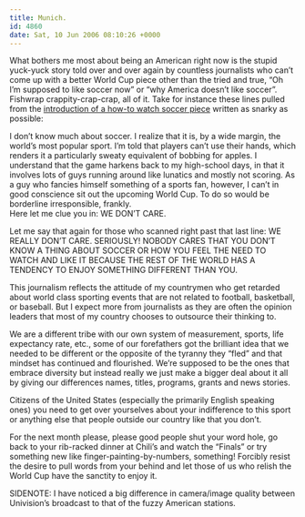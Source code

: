 ```yaml
---
title: Munich.
id: 4860
date: Sat, 10 Jun 2006 08:10:26 +0000
---
```


What bothers me most about being an American right now is the stupid yuck-yuck story told over and over again by countless journalists who can’t come up with a better World Cup piece other than the tried and true, “Oh I’m supposed to like soccer now” or “why America doesn’t like soccer”. Fishwrap crappity-crap-crap, all of it. Take for instance these lines pulled from the [introduction of a how-to watch soccer piece](http://cbs.sportsline.com/worldcup/story/9482434/rss) written as snarky as possible:



<div class="quote">I don’t know much about soccer. I realize that it is, by a wide margin, the world’s most popular sport. I’m told that players can’t use their hands, which renders it a particularly sweaty equivalent of bobbing for apples. I understand that the game harkens back to my high-school days, in that it involves lots of guys running around like lunatics and mostly not scoring. As a guy who fancies himself something of a sports fan, however, I can’t in good conscience sit out the upcoming World Cup. To do so would be borderline irresponsible, frankly.</div>Here let me clue you in: <span class="caps">WE DON’T CARE.</span>  

Let me say that again for those who scanned right past that last line: <span class="caps">WE REALLY DON’T CARE. SERIOUSLY! NOBODY CARES THAT YOU DON’T KNOW A THING ABOUT SOCCER OR HOW YOU FEEL THE NEED TO WATCH AND LIKE IT BECAUSE THE REST OF THE WORLD HAS A TENDENCY TO ENJOY SOMETHING DIFFERENT THAN YOU.</span>  

This journalism reflects the attitude of my countrymen who get retarded about world class sporting events that are not related to football, basketball, or baseball. But I expect more from journalists as they are often the opinion leaders that most of my country chooses to outsource their thinking to.  

We are a different tribe with our own system of measurement, sports, life expectancy rate, etc., some of our forefathers got the brilliant idea that we needed to be different or the opposite of the tyranny they “fled” and that mindset has continued and flourished. We’re supposed to be the ones that embrace diversity but instead really we just make a bigger deal about it all by giving our differences names, titles, programs, grants and news stories.  

Citizens of the United States (especially the primarily English speaking ones) you need to get over yourselves about your indifference to this sport or anything else that people outside our country like that you don’t.  

For the next month please, please good people shut your word hole, go back to your rib-racked dinner at Chili’s and watch the “Finals” or try something new like finger-painting-by-numbers, something! Forcibly resist the desire to pull words from your behind and let those of us who relish the World Cup have the sanctity to enjoy it.  

<span class="caps">SIDENOTE:</span> I have noticed a big difference in camera/image quality between Univision’s broadcast to that of the fuzzy American stations.





